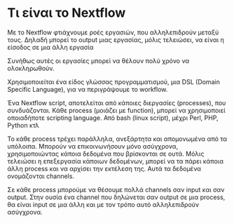# Τι είναι το Nextflow

Με το Nextflow φτιάχνουμε ροές εργασιών, που αλληλεπιδρούν μεταξύ τους. Δηλαδή μπορεί το output μιας εργασίας, μόλις τελειώσει, να είναι η είσοδος σε μια άλλη εργασία

Συνήθως αυτές οι εργασίες μπορεί να θέλουν πολύ χρόνο να ολοκληρωθούν.

Χρησιμοποιείται ένα είδος γλώσσας προγραμματισμού, μια DSL (Domain Specific Language), για να περιγράψουμε το workflow.

Ένα Nextflow script, αποτελείται από κάποιες διεργασίες (processes), που συνδυάζονται. Κάθε process (μοιάζει με function), μπορεί να χρησιμοποιεί οποιαδήποτε scripting language. Από bash (linux script), μέχρι Perl, PHP, Python κτλ

Το κάθε process τρέχει παράλληλα, ανεξάρτητα και απομονωμένα από τα υπόλοιπα. Μπορούν να επικοινωνήσουν μόνο ασύγχρονα, χρησιμοποιώντας κάποια δεδομένα που βρίσκονται σε ουτά. Μόλις τελειώσει η επεξεργασία κάποιων δεδομένων, μπορεί να τα πάρει κάποια άλλη process και να αρχίσει την εκτέλεση της. Αυτά τα δεδομένα ονομάζονται channels.

Σε κάθε process μπορούμε να θέσουμε πολλά channels σαν input και σαν output. Στην ουσία ένα channel που δηλώνεται σαν output σε μια process, θα είναι input σε μια άλλη και με τον τρόπο αυτό αλληλεπιδρούν ασύγχρονα.

